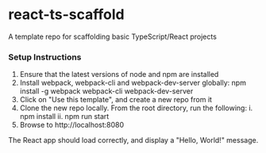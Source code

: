 # react-ts-scaffold
A template repo for scaffolding basic TypeScript/React projects

### Setup Instructions

1. Ensure that the latest versions of node and npm are installed
2. Install webpack, webpack-cli and webpack-dev-server globally: 
    npm install -g webpack webpack-cli webpack-dev-server
3. Click on "Use this template", and create a new repo from it
4. Clone the new repo locally. From the root directory, run the following:
    i. npm install
    ii. npm run start
5. Browse to http://localhost:8080

The React app should load correctly, and display a "Hello, World!" message.
